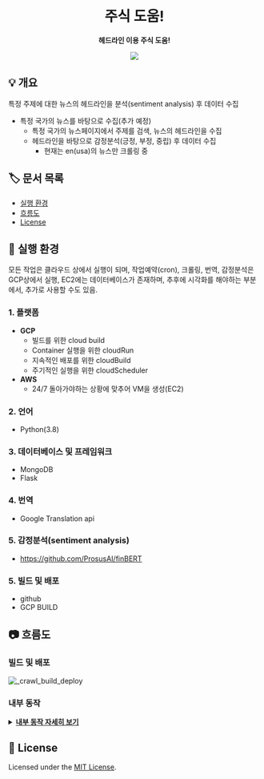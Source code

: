 <h1 align="center">
  주식 도움!
</h1>

<p align="center">
  <strong>
    헤드라인 이용 주식 도움!
  </strong>
</p>
<p align="center">
  <a href="https://github.com/mannamman/newsCrawlWeb/blob/main/LICENSE">
    <img src="https://img.shields.io/badge/license-MIT-blue.svg"/>
  </a>
</p>

## 💡 개요
특정 주제에 대한 뉴스의 헤드라인을 분석(sentiment analysis) 후 데이터 수집

- 특정 국가의 뉴스를 바탕으로 수집(추가 예정) <br>
  - 특정 국가의 뉴스페이지에서 주제를 검색, 뉴스의 헤드라인을 수집
  - 헤드라인을 바탕으로 감정분석(긍정, 부정, 중립) 후 데이터 수집
    - 현재는 en(usa)의 뉴스만 크롤링 중


## 🏷️ 문서 목록

- [실행 환경](#-실행-환경)
- [흐름도](#-흐름도)
- [License](#-license)

## 🧰 실행 환경

모든 작업은 클라우드 상에서 실행이 되며,
작업예약(cron), 크롤링, 번역, 감정분석은 GCP상에서 실행,
EC2에는 데이터베이스가 존재하며, 추후에 시각화를 해야하는 부분에서, 추가로 사용할 수도 있음.

### 1. **플랫폼**
  - **GCP**<br>
    - 빌드를 위한 cloud build
    - Container 실행을 위한 cloudRun
    - 지속적인 배포를 위한 cloudBuild
    - 주기적인 실행을 위한 cloudScheduler
  - **AWS**<br>
    - 24/7 돌아가야하는 상황에 맞추어 VM을 생성(EC2)


### 2. **언어**
   * Python(3.8)

### 3. **데이터베이스 및 프레임워크**
  * MongoDB
  * Flask

### 4. **번역**
  * Google Translation api

### 5. **감정분석(sentiment analysis)**
  * https://github.com/ProsusAI/finBERT

### 5. **빌드 및 배포**
  * github
  * GCP BUILD

## 📷 흐름도

### **빌드 및 배포**
![_crawl_build_deploy](https://user-images.githubusercontent.com/38392519/151313001-cae1425b-2801-4686-b857-1b74c2b826ac.jpg)

### **내부 동작**
<details>
  <summary><b><u>내부 동작 자세히 보기</u></b></summary>
  <img src=https://user-images.githubusercontent.com/38392519/151465562-94c0c83e-87e6-4678-9bf6-e30859f91a2f.jpg />
</details>


## 📝 License
Licensed under the [MIT License](./LICENSE).
